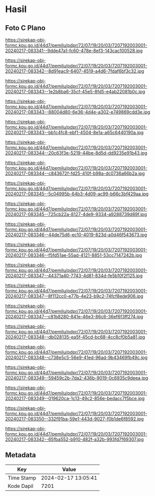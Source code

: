 # Hasil

## Foto C Plano

https://sirekap-obj-formc.kpu.go.id/44d7/pemilu/pdpr/72/07/19/20/03/7207192003001-20240217-083341--9dde47a1-fc60-478e-8ef3-143cac100528.jpg

https://sirekap-obj-formc.kpu.go.id/44d7/pemilu/pdpr/72/07/19/20/03/7207192003001-20240217-083342--8d91eac9-6407-4519-a4d6-7fdaf6bf3c32.jpg

https://sirekap-obj-formc.kpu.go.id/44d7/pemilu/pdpr/72/07/19/20/03/7207192003001-20240217-083343--1e2b8ba6-35cf-45e5-8fd5-e4ab22081b0c.jpg

https://sirekap-obj-formc.kpu.go.id/44d7/pemilu/pdpr/72/07/19/20/03/7207192003001-20240217-083343--88004d80-6e36-4d4e-a302-e749869cdd3e.jpg

https://sirekap-obj-formc.kpu.go.id/44d7/pemilu/pdpr/72/07/19/20/03/7207192003001-20240217-083343--bb1c4fc8-ebf1-4504-8e1a-a65c6440190a.jpg

https://sirekap-obj-formc.kpu.go.id/44d7/pemilu/pdpr/72/07/19/20/03/7207192003001-20240217-083344--20c63f3e-5219-44be-8d5d-dd9235e91b43.jpg

https://sirekap-obj-formc.kpu.go.id/44d7/pemilu/pdpr/72/07/19/20/03/7207192003001-20240217-083344--c843672f-fd25-410f-b98a-dc0736a66b2a.jpg

https://sirekap-obj-formc.kpu.go.id/44d7/pemilu/pdpr/72/07/19/20/03/7207192003001-20240217-083345--5c04995b-64b3-4d09-ac99-b66c3bf429aa.jpg

https://sirekap-obj-formc.kpu.go.id/44d7/pemilu/pdpr/72/07/19/20/03/7207192003001-20240217-083345--725cb22a-8127-4de9-9334-a9288739d89f.jpg

https://sirekap-obj-formc.kpu.go.id/44d7/pemilu/pdpr/72/07/19/20/03/7207192003001-20240217-083346--44de75d6-ec10-4019-823d-a0d46f543673.jpg

https://sirekap-obj-formc.kpu.go.id/44d7/pemilu/pdpr/72/07/19/20/03/7207192003001-20240217-083346--f5fd51ae-55ad-4121-8851-53cc7147242b.jpg

https://sirekap-obj-formc.kpu.go.id/44d7/pemilu/pdpr/72/07/19/20/03/7207192003001-20240217-083347--44371a40-7743-4d81-834d-fe5b10f2f125.jpg

https://sirekap-obj-formc.kpu.go.id/44d7/pemilu/pdpr/72/07/19/20/03/7207192003001-20240217-083347--8f112cc0-e77b-4e23-b9c2-74fcf8ede906.jpg

https://sirekap-obj-formc.kpu.go.id/44d7/pemilu/pdpr/72/07/19/20/03/7207192003001-20240217-083347--c81b8280-841e-46e3-86c6-36ef6f3ff274.jpg

https://sirekap-obj-formc.kpu.go.id/44d7/pemilu/pdpr/72/07/19/20/03/7207192003001-20240217-083348--db028135-ea5f-45cd-bc68-4cc8cf0b5a81.jpg

https://sirekap-obj-formc.kpu.go.id/44d7/pemilu/pdpr/72/07/19/20/03/7207192003001-20240217-083348--c738e5c5-56e9-41ed-96ad-9b43469fb49c.jpg

https://sirekap-obj-formc.kpu.go.id/44d7/pemilu/pdpr/72/07/19/20/03/7207192003001-20240217-083349--59459c2b-7da2-436b-9019-0c6935c9deea.jpg

https://sirekap-obj-formc.kpu.go.id/44d7/pemilu/pdpr/72/07/19/20/03/7207192003001-20240217-083349--019620ca-1c13-49c2-856e-bedacc7f5bce.jpg

https://sirekap-obj-formc.kpu.go.id/44d7/pemilu/pdpr/72/07/19/20/03/7207192003001-20240217-083350--332f91ba-59e1-443d-9027-f0b1de6f8592.jpg

https://sirekap-obj-formc.kpu.go.id/44d7/pemilu/pdpr/72/07/19/20/03/7207192003001-20240217-083342--65fba552-b910-482f-a32b-993fd7f69307.jpg


## Metadata

| Key        | Value               |
| ---------- | ------------------- |
| Time Stamp | 2024-02-17 13:05:41 |
| Kode Dapil | 7201                |



